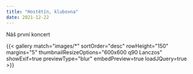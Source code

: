 ```yaml
---
title: "Hostětín, klubovna"
date: 2021-12-22
---
```


Náš první koncert

{{< gallery match="images/*" sortOrder="desc" rowHeight="150" margins="5" thumbnailResizeOptions="600x600 q90 Lanczos" showExif=true previewType="blur" embedPreview=true loadJQuery=true >}}
